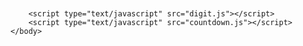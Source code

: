 <html>
	<head>
	<meta charset="UTF=8">
	<title></title>
	</head>
	<body>
		<canvas id="canvas" style="display:block;margin:50px auto;">
		</canvas>
		
		<script type="text/javascript" src="digit.js"></script>
		<script type="text/javascript" src="countdown.js"></script>
	</body>
</html>
